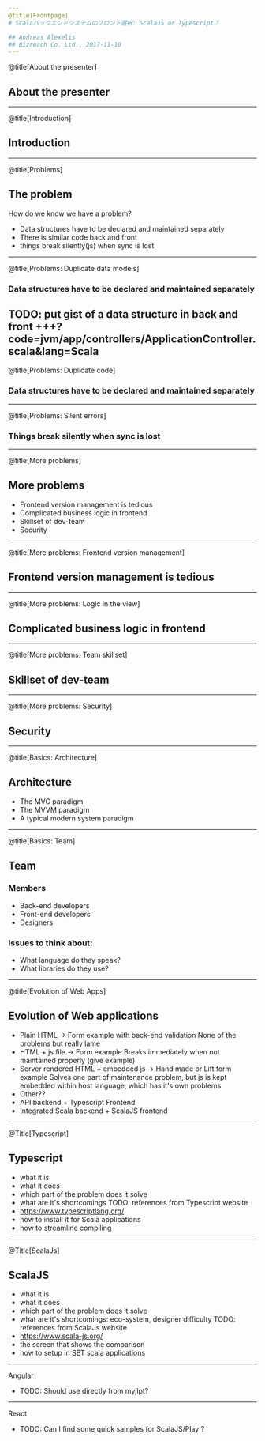 ```yaml
---
@title[Frontpage]
# Scalaバックエンドシステムのフロント選択: ScalaJS or Typescript？

## Andreas Alexelis
## Bizreach Co. Ltd., 2017-11-10
---
```

@title[About the presenter]
## About the presenter
---
@title[Introduction]
## Introduction
---
@title[Problems]
## The problem
How do we know we have a problem?
- Data structures have to be declared and maintained separately
- There is similar code back and front
- things break silently(js) when sync is lost
---
@title[Problems: Duplicate data models]
### Data structures have to be declared and maintained separately

TODO: put gist of a data structure in back and front
+++?code=jvm/app/controllers/ApplicationController.scala&lang=Scala
---
@title[Problems: Duplicate code]
### Data structures have to be declared and maintained separately
---
@title[Problems: Silent errors]
### Things break silently when sync is lost
---
@title[More problems]
## More problems
- Frontend version management is tedious
- Complicated business logic in frontend
- Skillset of dev-team
- Security
---
@title[More problems: Frontend version management]
## Frontend version management is tedious
---
@title[More problems: Logic in the view]
## Complicated business logic in frontend
---
@title[More problems: Team skillset]
## Skillset of dev-team
---
@title[More problems: Security]
## Security
---
@title[Basics: Architecture]
## Architecture
- The MVC paradigm
- The MVVM paradigm
- A typical modern system paradigm
---
@title[Basics: Team]
## Team

### Members
- Back-end developers
- Front-end developers
- Designers

### Issues to think about:
- What language do they speak?
- What libraries do they use?
---
@title[Evolution of Web Apps]
## Evolution of Web applications
- Plain HTML -> Form example with back-end validation
  None of the problems but really lame
- HTML + js file -> Form example
  Breaks immediately when not maintained properly (give example)
- Server rendered HTML + embedded js -> Hand made or Lift form example
  Solves one part of maintenance problem, but js is kept embedded within host language, which has it's own problems
- Other??
- API backend + Typescript Frontend
- Integrated Scala backend + ScalaJS frontend
---
@Title[Typescript]
## Typescript
- what it is
- what it does
- which part of the problem does it solve
- what are it's shortcomings
TODO: references from Typescript website
- https://www.typescriptlang.org/
- how to install it for Scala applications
- how to streamline compiling
---
@Title[ScalaJs]
## ScalaJS
- what it is
- what it does
- which part of the problem does it solve
- what are it's shortcomings: eco-system, designer difficulty
TODO: references from ScalaJs website
- https://www.scala-js.org/
- the screen that shows the comparison
- how to setup in SBT scala applications
---
Angular
- TODO: Should use directly from myjlpt?
---
React
- TODO: Can I find some quick samples for ScalaJS/Play ?
